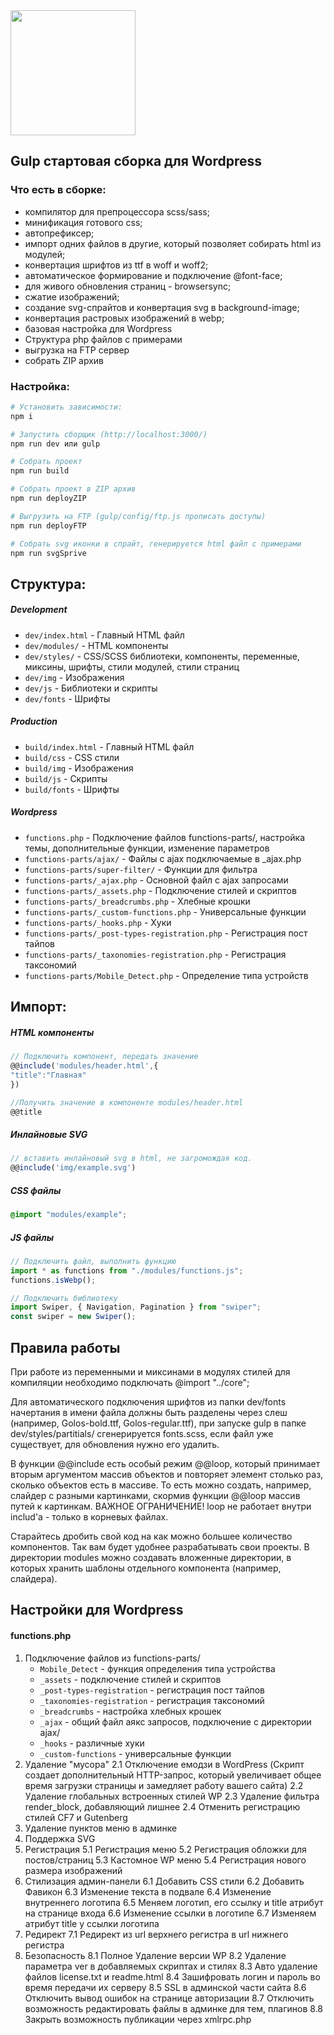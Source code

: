 <img width="200" height="200" src="https://upload.wikimedia.org/wikipedia/commons/7/72/Gulp.js_Logo.svg">

## Gulp стартовая сборка для Wordpress

### Что есть в сборке:

- компилятор для препроцессора scss/sass;
- минификация готового css;
- автопрефиксер;
- импорт одних файлов в другие, который позволяет собирать html из модулей;
- конвертация шрифтов из ttf в woff и woff2;
- автоматическое формирование и подключение @font-face;
- для живого обновления страниц - browsersync;
- сжатие изображений;
- создание svg-спрайтов и конвертация svg в background-image;
- конвертация растровых изображений в webp;
- базовая настройка для Wordpress
- Структура php файлов с примерами
- выгрузка на FTP сервер
- собрать ZIP архив

### Настройка:

```bash
# Установить зависимости:
npm i

# Запустить сборщик (http://localhost:3000/)
npm run dev или gulp

# Собрать проект
npm run build

# Собрать проект в ZIP архив
npm run deployZIP

# Выгрузить на FTP (gulp/config/ftp.js прописать доступы)
npm run deployFTP

# Собрать svg иконки в спрайт, генерируется html файл с примерами
npm run svgSprive

```

## Структура:

##### Development

- `dev/index.html` - Главный HTML файл
- `dev/modules/` - HTML компоненты
- `dev/styles/` - CSS/SCSS библиотеки, компоненты, переменные, миксины, шрифты, стили модулей, стили страниц
- `dev/img` - Изображения
- `dev/js` - Библиотеки и скрипты
- `dev/fonts` - Шрифты

##### Production

- `build/index.html` - Главный HTML файл
- `build/css` - CSS стили
- `build/img` - Изображения
- `build/js` - Скрипты
- `build/fonts` - Шрифты

##### Wordpress

- `functions.php` - Подключение файлов functions-parts/, настройка темы, дополнительные функции, изменение параметров
- `functions-parts/ajax/` - Файлы с ajax подключаемые в \_ajax.php
- `functions-parts/super-filter/` - Функции для фильтра
- `functions-parts/_ajax.php` - Основной файл с ajax запросами
- `functions-parts/_assets.php` - Подключение стилей и скриптов
- `functions-parts/_breadcrumbs.php` - Хлебные крошки
- `functions-parts/_custom-functions.php` - Универсальные функции
- `functions-parts/_hooks.php` - Хуки
- `functions-parts/_post-types-registration.php` - Регистрация пост тайпов
- `functions-parts/_taxonomies-registration.php` - Регистрация таксономий
- `functions-parts/Mobile_Detect.php` - Определение типа устройств

## Импорт:

##### HTML компоненты

```js
// Подключить компонент, передать значение
@@include('modules/header.html',{
"title":"Главная"
})

//Получить значение в компоненте modules/header.html
@@title
```

##### Инлайновые SVG

```js
// вставить инлайновый svg в html, не загромождая код.
@@include('img/example.svg')
```

##### CSS файлы

```scss
@import "modules/example";
```

##### JS файлы

```js
// Подключить файл, выполнить функцию
import * as functions from "./modules/functions.js";
functions.isWebp();

// Подключить библиотеку
import Swiper, { Navigation, Pagination } from "swiper";
const swiper = new Swiper();
```

## Правила работы

При работе из переменными и миксинами в модулях стилей для компиляции необходимо подключать @import "../core";

Для автоматического подключения шрифтов из папки dev/fonts начертания в имени файла должны быть разделены через слеш (например, Golos-bold.ttf, Golos-regular.ttf), при запуске gulp в папке dev/styles/partitials/ сгенерируется fonts.scss, если файл уже существует, для обновления нужно его удалить.

В функции @@include есть особый режим @@loop, который принимает вторым аргументом массив объектов и повторяет элемент столько раз, сколько объектов есть в массиве. То есть можно создать, например, слайдер с разными картинками, скормив функции @@loop массив путей к картинкам. ВАЖНОЕ ОГРАНИЧЕНИЕ! loop не работает внутри includ'а - только в корневых файлах.

Старайтесь дробить свой код на как можно большее количество компонентов. Так вам будет удобнее разрабатывать свои проекты. В директории modules можно создавать вложенные директории, в которых хранить шаблоны отдельного компонента (например, слайдера).

## Настройки для Wordpress

#### functions.php

1. Подключение файлов из functions-parts/
   - `Mobile_Detect` - функция определения типа устройства
   - `_assets` - подключение стилей и скриптов
   - `_post-types-registration` - регистрация пост тайпов
   - `_taxonomies-registration` - регистрация таксономий
   - `_breadcrumbs` - настройка хлебных крошек
   - `_ajax` - общий файл аякс запросов, подключение с директории ajax/
   - `_hooks` - различные хуки
   - `_custom-functions` - универсальные функции
2. Удаление "мусора"
   2.1 Отключение емодзи в WordPress (Скрипт создает дополнительный HTTP-запрос, который увеличивает общее время загрузки страницы и замедляет работу вашего сайта)
   2.2 Удаление глобальных встроенных стилей WP
   2.3 Удаление фильтра render_block, добавляющий лишнее
   2.4 Отменить регистрацию стилей CF7 и Gutenberg
3. Удаление пунктов меню в админке
4. Поддержка SVG
5. Регистрация
   5.1 Регистрация меню
   5.2 Регистрация обложки для постов/страниц
   5.3 Кастомное WP меню
   5.4 Регистрация нового размера изображений
6. Стилизация админ-панели
   6.1 Добавить CSS стили
   6.2 Добавить Фавикон
   6.3 Изменение текста в подвале
   6.4 Изменение внутреннего логотипа
   6.5 Меняем логотип, его ссылку и title атрибут на странице входа
   6.6 Изменение ссылки в логотипе
   6.7 Изменяем атрибут title у ссылки логотипа
7. Редирект
   7.1 Редирект из url верхнего регистра в url нижнего регистра
8. Безопасность
   8.1 Полное Удаление версии WP
   8.2 Удаление параметра ver в добавляемых скриптах и стилях
   8.3 Авто удаление файлов license.txt и readme.html
   8.4 Зашифровать логин и пароль во время передачи их серверу
   8.5 SSL в админской части сайта
   8.6 Отключить вывод ошибок на странице авторизации
   8.7 Отключить возможность редактировать файлы в админке для тем, плагинов
   8.8 Закрыть возможность публикации через xmlrpc.php
